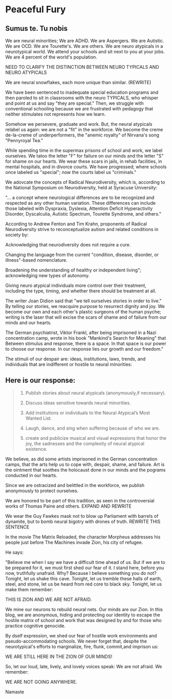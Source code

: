   # Peaceful Fury

## Sumus te. Tu nobis

We are neural minorities; We are ADHD. We are Aspergers. We are Autistic. We are OCD. We are Tourette's. We are others. We are neuro atypicals in a neurotypical world. We attend your schools and sit next to you at your jobs. We are 4 percent of the world's population.

NEED TO CLARIFY THE DISTINCTION BETWEEN NEURO TYPICALS AND NEURO ATYPICALS

We are neural snowflakes, each more unique than similar. (REWRITE)

We have been sentenced to inadequate special education programs and then paroled to sit in classrooms with the neuro TYPICALS, who whisper and point at us and say "they are special." Then, we struggle with conventional schooling because we are frustrated with pedagogy that neither stimulates not represents how we learn.

Somehow we persevere, graduate and work. But, the neural atypicals relabel us again: we are not a "fit" in the workforce. We become the creme de-la-creme of underperformers, the "anemic royalty" of Nirvana's song "Pennyroyal Tea."

While spending time in the supermax prisons of school and work, we label ourselves. We tatoo the letter "F" for failure on our minds and the letter "S" for shame on our hearts. We wear these scars in jails, in rehab facilities, in mental hospitals, and in divorce courts. We have progressed; where schools once labeled us "special"; now the courts label us "criminals."

We adovcate the concepts of Radical Neurodiversity, which is, according to the National Symposium on Neurodiversity, held at Syracuse University:

"... a concept where neurological differences are to be recognized and respected as any other human variation. These differences can include those labeled with Dyspraxia, Dyslexia, Attention Deficit Hyperactivity Disorder, Dyscalculia, Autistic Spectrum, Tourette Syndrome, and others."

According to Andrew Fenton and Tim Krahn, proponents of Radical Neurodiversity strive to reconceptualize autism and related conditions in society by:

Acknowledging  that neurodiversity does not require a cure.

Changing the language from the current "condition, disease, disorder, or illness"-based nomenclature.

Broadening the understanding of healthy or independent living"; acknowledging new types of autonomy.

Giving neuro atypical  individuals more control over their treatment, including the type, timing, and whether there should be treatment at all.

The writer Joan Didion said that "we tell ourselves stories in order to live." By telling our stories, we reacquire purpose to resurrect dignity and joy. We become our own and each other's plastic surgeons of the human psyche; writing is the laser that will excise the scars of shame and of failure from our minds and our hearts.

The German psychiatrist, Viktor Frankl, after being imprisoned in a Nazi concentration camp, wrote in his book "Mankind's Search for Meaning" that Between stimulus and response, there is a space. In that space is our power to choose our response. In our response lies our growth and our freedom."

The stimuli of our despair are: ideas, institutions, laws, trends, and individuals that are indifferent or hostile to neural minorities:

 ## Here is our response:

> 1. Publish stories about neural atypicals (anonymously,if necessary).
>
> 2. Discuss ideas sensitive towards neural minorities.
>
> 3. Add institutions or individuals to the Neural Atypical’s Most Wanted List.
>
> 4. Laugh, dance, and sing when suffering because of who we are.
>
> 5. create and publicize musical and visual expressions that honor the joy, the sadnesses and the complexity of neural atypical existence.

We believe, as did some artists imprisoned in the German concentration camps, that the arts help us to cope with, despair, shame, and failure. Art is the ointment that soothes the holocaust done in our minds and the pograms conducted in our hearts.

Since we are ostracized and belittled in the workforce, we publish anonymously to protect ourselves.

We are honored to be part of this tradition, as seen in the controversial works of Thomas Paine and others. EXPAND AND REWRITE

We wear the Guy Fawkes mask not to blow up Parliament with barrels of dynamite, but to bomb neural bigotry with drones of truth. REWRITE THIS SENTENCE

In the movie The Matrix Reloaded, the character Morpheus addresses his people just before The Machines invade Zion, his city of refugee.

He says:

"Believe me when I say we have a difficult time ahead of us. But if we are to be prepared for it, we must first shed our fear of it. I stand here, before you now, truthfully unafraid. Why? Because I believe something you do not? Tonight, let us shake this cave. Tonight, let us tremble these halls of earth, steel, and stone, let us be heard from red core to black sky. Tonight, let us make them remember:

 THIS IS ZION AND WE ARE NOT AFRAID.

We mine our neurons to rebuild neural nets. Our minds are our Zion. In this blog, we are anonymous, hiding and protecting our identity to escape the hostile matrix of school and work that was designed by and for those who practice cognitive genocide.

By dself expression, we shed our fear of hostile work environments and pseudo-accommodating schools. We never forget that, despite the neurotypical's efforts to marginalize, fire, flunk, commit,and imprison us:

WE ARE STILL HERE IN THE ZION OF OUR MINDS!

So, let our loud, late, lively, and lovely voices speak: We are not afraid. We remember:

WE ARE NOT GOING ANYWHERE.

Namaste
